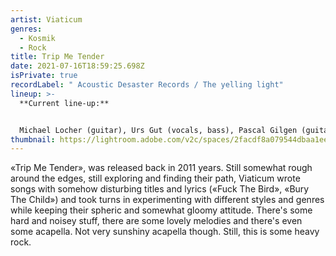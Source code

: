 ```yaml
---
artist: Viaticum
genres:
  - Kosmik
  - Rock
title: Trip Me Tender
date: 2021-07-16T18:59:25.698Z
isPrivate: true
recordLabel: " Acoustic Desaster Records / The yelling light"
lineup: >-
  **Current line-up:**


  Michael Locher (guitar), Urs Gut (vocals, bass), Pascal Gilgen (guitarspacenoise, clarinet, Korg Volca FM and vocals), Jonas (drums).
thumbnail: https://lightroom.adobe.com/v2c/spaces/2facdf8a079544dbaa1ee0ecdc5df702/assets/3cf71b2126ae82adb3b7b9378e79365d/revisions/3b7a2ca2900a46bfaedeb47ed1495393/renditions/a536ea29e403625d283c8a7871c45165
---
```

«Trip Me Tender», was released back in 2011 years. Still somewhat rough around the edges, still exploring and finding their path, Viaticum wrote songs with somehow disturbing titles and lyrics («Fuck The Bird», «Bury The Child») and took turns in experimenting with different styles and genres while keeping their spheric and somewhat gloomy attitude. There's some hard and noisey stuff, there are some lovely melodies and there's even some acapella. Not very sunshiny acapella though. Still, this is some heavy rock.